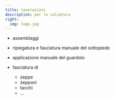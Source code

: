```yaml
---
title: lavorazioni
description: per la calzatura
right:
  img: logo.jpg
---
```


- assemblaggi

- ripiegatura e fasciatura manuale del sottopiede

- applicazione manuale del guardolo

- fasciatura di
  - zeppe
  - zepponi
  - tacchi
  - ...
